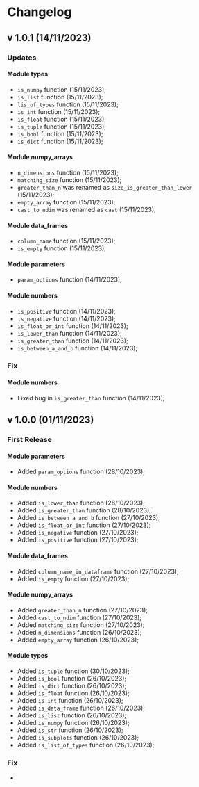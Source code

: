 # Changelog


## v 1.0.1 (14/11/2023)

### Updates

#### Module types 
- ``is_numpy`` function (15/11/2023);
- ``is_list`` function (15/11/2023);
- ``lis_of_types`` function (15/11/2023);
- ``is_int`` function (15/11/2023);
- ``is_float`` function (15/11/2023);
- ``is_tuple`` function (15/11/2023);
- ``is_bool`` function (15/11/2023);
- ``is_dict`` function (15/11/2023);

#### Module numpy_arrays
- ``n_dimensions``  function (15/11/2023);
- ``matching_size`` function (15/11/2023);
- ``greater_than_n`` was renamed as ``size_is_greater_than_lower`` (15/11/2023);
- ``empty_array`` function (15/11/2023);
- ``cast_to_ndim`` was renamed as ``cast`` (15/11/2023);

#### Module data_frames
- ``column_name`` function (15/11/2023);
- ``is_empty`` function (15/11/2023);

#### Module parameters
- ``param_options`` function (14/11/2023);

#### Module numbers
- ``is_positive`` function (14/11/2023);
- ``is_negative`` function (14/11/2023);
- ``is_float_or_int`` function (14/11/2023);
- ``is_lower_than`` function (14/11/2023);
- ``is_greater_than`` function (14/11/2023);
- ``is_between_a_and_b`` function (14/11/2023);

### Fix

#### Module numbers
- Fixed bug in ``is_greater_than`` function (14/11/2023);


## v 1.0.0 (01/11/2023)


### First Release


#### Module parameters
- Added ``param_options`` function (28/10/2023);


#### Module numbers
- Added ``is_lower_than`` function (28/10/2023);
- Added ``is_greater_than`` function (28/10/2023);
- Added ``is_between_a_and_b`` function (27/10/2023);
- Added ``is_float_or_int`` function (27/10/2023);
- Added ``is_negative`` function (27/10/2023);
- Added ``is_positive`` function (27/10/2023);

#### Module data_frames
- Added ``column_name_in_dataframe`` function (27/10/2023);
- Added ``is_empty`` function (27/10/2023);

#### Module numpy_arrays
- Added ``greater_than_n`` function (27/10/2023);
- Added ``cast_to_ndim`` function (27/10/2023);
- Added ``matching_size`` function (27/10/2023);
- Added ``n_dimensions`` function (26/10/2023);
- Added ``empty_array`` function (26/10/2023);


#### Module types 
- Added ``is_tuple`` function (30/10/2023);
- Added ``is_bool`` function (26/10/2023);
- Added ``is_dict`` function (26/10/2023);
- Added ``is_float`` function (26/10/2023);
- Added ``is_int`` function (26/10/2023);
- Added ``is_data_frame`` function (26/10/2023);
- Added ``is_list`` function (26/10/2023);
- Added ``is_numpy`` function (26/10/2023);
- Added ``is_str`` function (26/10/2023);
- Added ``is_subplots`` function (26/10/2023);
- Added ``is_list_of_types`` function (26/10/2023);











### Fix

-
